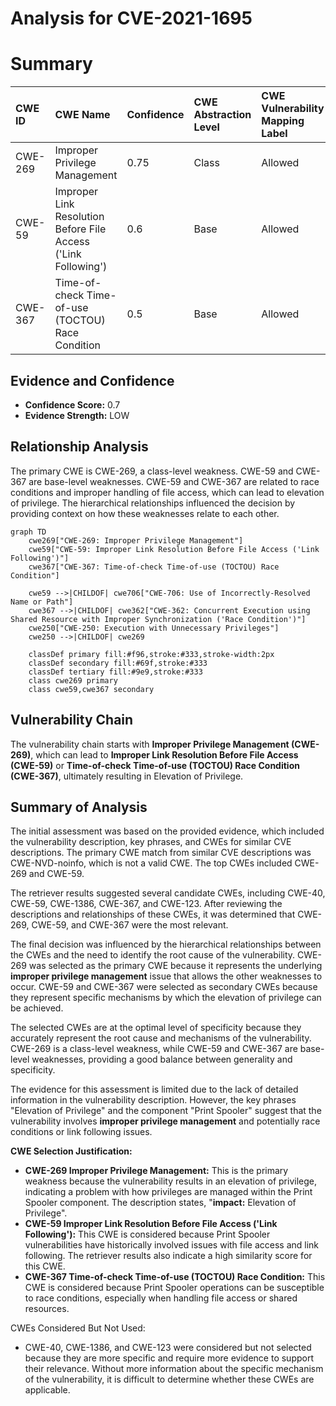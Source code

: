 # Analysis for CVE-2021-1695

# Summary
| CWE ID  | CWE Name                                                        | Confidence | CWE Abstraction Level | CWE Vulnerability Mapping Label | CWE-Vulnerability Mapping Notes |
| :-------- | :-------------------------------------------------------------- | :--------- | :-------------------- | :------------------------------ | :------------------------------ |
| CWE-269   | Improper Privilege Management                                 | 0.75       | Class                 | Allowed                         | Primary CWE                     |
| CWE-59    | Improper Link Resolution Before File Access ('Link Following') | 0.6        | Base                  | Allowed                         | Secondary Candidate             |
| CWE-367   | Time-of-check Time-of-use (TOCTOU) Race Condition             | 0.5        | Base                  | Allowed                         | Secondary Candidate             |

## Evidence and Confidence

*   **Confidence Score:** 0.7
*   **Evidence Strength:** LOW

## Relationship Analysis
The primary CWE is CWE-269, a class-level weakness. CWE-59 and CWE-367 are base-level weaknesses. CWE-59 and CWE-367 are related to race conditions and improper handling of file access, which can lead to elevation of privilege. The hierarchical relationships influenced the decision by providing context on how these weaknesses relate to each other.

```mermaid
graph TD
    cwe269["CWE-269: Improper Privilege Management"]
    cwe59["CWE-59: Improper Link Resolution Before File Access ('Link Following')"]
    cwe367["CWE-367: Time-of-check Time-of-use (TOCTOU) Race Condition"]
    
    cwe59 -->|CHILDOF| cwe706["CWE-706: Use of Incorrectly-Resolved Name or Path"]
    cwe367 -->|CHILDOF| cwe362["CWE-362: Concurrent Execution using Shared Resource with Improper Synchronization ('Race Condition')"]
    cwe250["CWE-250: Execution with Unnecessary Privileges"]
    cwe250 -->|CHILDOF| cwe269
    
    classDef primary fill:#f96,stroke:#333,stroke-width:2px
    classDef secondary fill:#69f,stroke:#333
    classDef tertiary fill:#9e9,stroke:#333
    class cwe269 primary
    class cwe59,cwe367 secondary
```

## Vulnerability Chain
The vulnerability chain starts with **Improper Privilege Management (CWE-269)**, which can lead to **Improper Link Resolution Before File Access (CWE-59)** or **Time-of-check Time-of-use (TOCTOU) Race Condition (CWE-367)**, ultimately resulting in Elevation of Privilege.

## Summary of Analysis
The initial assessment was based on the provided evidence, which included the vulnerability description, key phrases, and CWEs for similar CVE descriptions. The primary CWE match from similar CVE descriptions was CWE-NVD-noinfo, which is not a valid CWE. The top CWEs included CWE-269 and CWE-59.

The retriever results suggested several candidate CWEs, including CWE-40, CWE-59, CWE-1386, CWE-367, and CWE-123. After reviewing the descriptions and relationships of these CWEs, it was determined that CWE-269, CWE-59, and CWE-367 were the most relevant.

The final decision was influenced by the hierarchical relationships between the CWEs and the need to identify the root cause of the vulnerability. CWE-269 was selected as the primary CWE because it represents the underlying **improper privilege management** issue that allows the other weaknesses to occur. CWE-59 and CWE-367 were selected as secondary CWEs because they represent specific mechanisms by which the elevation of privilege can be achieved.

The selected CWEs are at the optimal level of specificity because they accurately represent the root cause and mechanisms of the vulnerability. CWE-269 is a class-level weakness, while CWE-59 and CWE-367 are base-level weaknesses, providing a good balance between generality and specificity.

The evidence for this assessment is limited due to the lack of detailed information in the vulnerability description. However, the key phrases "Elevation of Privilege" and the component "Print Spooler" suggest that the vulnerability involves **improper privilege management** and potentially race conditions or link following issues.

**CWE Selection Justification:**

*   **CWE-269 Improper Privilege Management:** This is the primary weakness because the vulnerability results in an elevation of privilege, indicating a problem with how privileges are managed within the Print Spooler component. The description states, "**impact:** Elevation of Privilege".
*   **CWE-59 Improper Link Resolution Before File Access ('Link Following'):** This CWE is considered because Print Spooler vulnerabilities have historically involved issues with file access and link following. The retriever results also indicate a high similarity score for this CWE.
*   **CWE-367 Time-of-check Time-of-use (TOCTOU) Race Condition:** This CWE is considered because Print Spooler operations can be susceptible to race conditions, especially when handling file access or shared resources.

CWEs Considered But Not Used:

*   CWE-40, CWE-1386, and CWE-123 were considered but not selected because they are more specific and require more evidence to support their relevance. Without more information about the specific mechanism of the vulnerability, it is difficult to determine whether these CWEs are applicable.